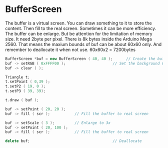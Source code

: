 # BufferScreen
The buffer is a virtual screen. You can draw something to it to store the content.
Then fill to the real screen. Sometimes it can be more efficiency. The buffer can be enlarge.
But be attention for the limitation of memory size. It need 2byte per pixel. There is 8k bytes inside the Arduino Mega 2560. That means the maxium bounds of buf can be about 60x60 only. And remember to deallocate it when not use. 
60x60x2 = 7200bytes

```cpp
BufferScreen *buf = new BufferScreen ( 40, 40 );      // Create the buffer with bounds 40x40.
buf -> setRGB ( 0xFFFF00 );                     // Set the background Color to yellow.
buf -> clear ( );

Triangle t;
t.setPoint ( 0,39 );
t.setP2 ( 19, 0 );
t.setP3 ( 39, 39);

t.draw ( buf );

buf -> setPoint ( 20, 20 );
buf -> fill ( scr );           // Fill the buffer to real screen

buf -> setScale ( 3 );         // Enlarge to 3x
buf -> setPoint ( 20, 100 );
buf -> fill ( scr );           // Fill the buffer to real screen

delete buf;                                     // Deallocate
```
